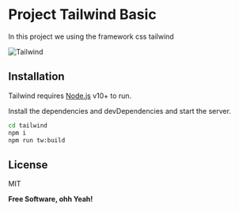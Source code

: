 # Project Tailwind Basic

In this project we using the framework css tailwind

 ![Tailwind](https://upload.wikimedia.org/wikipedia/commons/d/d5/Tailwind_CSS_Logo.svg)

## Installation

Tailwind requires [Node.js](https://nodejs.org/) v10+ to run.

Install the dependencies and devDependencies and start the server.

```sh
cd tailwind
npm i
npm run tw:build
```

## License

MIT

**Free Software, ohh Yeah!**